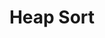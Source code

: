 ---
title: 'Heap Sort'
weight: 6
type: docs
toc: true
sidebar:
  open: true
prev: quick-sort
next: radix-sort
params:
  editURL:
---